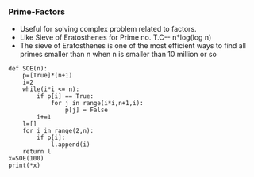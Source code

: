 ### Prime-Factors

* Useful for solving complex problem related to factors.
* Like Sieve of Eratosthenes for Prime no. T.C-- n*log(log n)
* The sieve of Eratosthenes is one of the most efficient ways to find all primes smaller than n when n is smaller than 10 million or so

```
def SOE(n): 
    p=[True]*(n+1) 
    i=2
    while(i*i <= n): 
        if p[i] == True:      
            for j in range(i*i,n+1,i):
                p[j] = False
        i+=1
    l=[]
    for i in range(2,n): 
        if p[i]: 
            l.append(i)
    return l
x=SOE(100)
print(*x) 
```